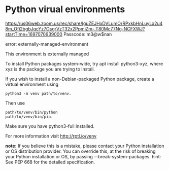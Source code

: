 # Python virual environments




https://us06web.zoom.us/rec/share/lguZEJHxDVLumOrRPxkbHnLuyLx2u48m_Ofi2bgbJqcYz7OsgrVzT32x2PpmiZm-.T80Mc77Ng-NCFXWJ?startTime=1697070939000
Passcode: m3@w$nan

error: externally-managed-environment

This environment is externally managed

To install Python packages system-wide, try apt install
python3-xyz, where xyz is the package you are trying to
install.

If you wish to install a non-Debian-packaged Python package,
create a virtual environment using 

```
python3 -m venv path/to/venv.
```
Then use 
```
path/to/venv/bin/python 
path/to/venv/bin/pip. 
```

Make sure you have python3-full installed.

For more information visit http://rptl.io/venv

**note:** If you believe this is a mistake, please contact your Python installation or OS distribution provider. 
You can override this, at the risk of breaking your Python installation or OS, by passing --break-system-packages.
hint: See PEP 668 for the detailed specification.


